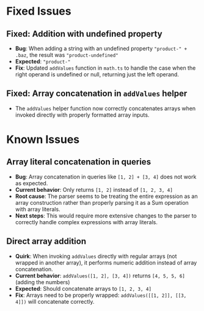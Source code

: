 # Fixed Issues

## Fixed: Addition with undefined property 
- **Bug**: When adding a string with an undefined property `"product-" + .baz`, the result was `"product-undefined"` 
- **Expected**: `"product-"`
- **Fix**: Updated `addValues` function in `math.ts` to handle the case when the right operand is undefined or null, returning just the left operand.

## Fixed: Array concatenation in `addValues` helper
- The `addValues` helper function now correctly concatenates arrays when invoked directly with properly formatted array inputs.

# Known Issues

## Array literal concatenation in queries
- **Bug**: Array concatenation in queries like `[1, 2] + [3, 4]` does not work as expected.
- **Current behavior**: Only returns `[1, 2]` instead of `[1, 2, 3, 4]` 
- **Root cause**: The parser seems to be treating the entire expression as an array construction rather than properly parsing it as a Sum operation with array literals.
- **Next steps**: This would require more extensive changes to the parser to correctly handle complex expressions with array literals.

## Direct array addition
- **Quirk**: When invoking `addValues` directly with regular arrays (not wrapped in another array), it performs numeric addition instead of array concatenation.
- **Current behavior**: `addValues([1, 2], [3, 4])` returns `[4, 5, 5, 6]` (adding the numbers)
- **Expected**: Should concatenate arrays to `[1, 2, 3, 4]`
- **Fix**: Arrays need to be properly wrapped: `addValues([[1, 2]], [[3, 4]])` will concatenate correctly.
